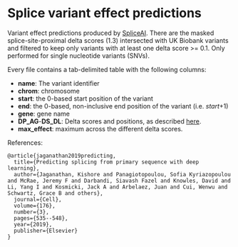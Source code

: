 # Splice variant effect predictions

Variant effect predictions produced by [SpliceAI](https://github.com/Illumina/SpliceAI). There are the masked splice-site-proximal delta scores (1.3) intersected with UK Biobank variants and filtered to keep only variants with at least one delta score >= 0.1. Only performed for single nucleotide variants (SNVs).


Every file contains a tab-delimited table with the following columns:

- **name**: The variant identifier
- **chrom**: chromosome
- **start**: the 0-based start position of the variant
- **end**: the 0-based, non-inclusive end position of the variant (i.e. _start_+1)
- **gene**: gene name
- **DP_AG**-**DS_DL**: Delta scores and positions, as described [here](https://github.com/Illumina/SpliceAI).
- **max_effect**: maximum across the different delta scores.


References:

```
@article{jaganathan2019predicting,
  title={Predicting splicing from primary sequence with deep learning},
  author={Jaganathan, Kishore and Panagiotopoulou, Sofia Kyriazopoulou and McRae, Jeremy F and Darbandi, Siavash Fazel and Knowles, David and Li, Yang I and Kosmicki, Jack A and Arbelaez, Juan and Cui, Wenwu and Schwartz, Grace B and others},
  journal={Cell},
  volume={176},
  number={3},
  pages={535--548},
  year={2019},
  publisher={Elsevier}
}

```

